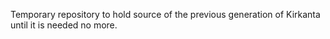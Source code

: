 Temporary repository to hold source of the previous generation of Kirkanta until it is needed no more.
